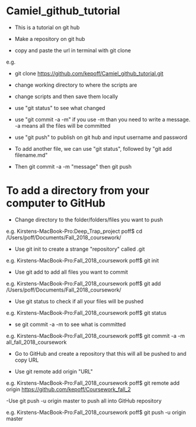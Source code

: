 # Camiel_github_tutorial
- This is a tutorial on git hub 

- Make a repository on git hub

- copy and paste the url in terminal with
git clone 

e.g.

- git clone https://github.com/kepoff/Camiel_github_tutorial.git

- change working directory to where the scripts are

- change scripts and then save them locally

- use "git status" to see what changed

- use "git commit -a -m" if you use -m than you need to write a message. -a means all the files will be committed 

- use "git push" to publish on git hub and input username and password


- To add another file, we can use "git status", followed by "git add filename.md"

- Then git commit -a -m "message" then git push

# To add a directory from your computer to GitHub

- Change directory to the folder/folders/files you want to push

e.g. Kirstens-MacBook-Pro:Deep_Trap_project poff$ cd /Users/poff/Documents/Fall_2018_coursework/

- Use git init to create a strange "repository" called .git

e.g. Kirstens-MacBook-Pro:Fall_2018_coursework poff$ git init

- Use git add to add all files you want to commit

e.g. Kirstens-MacBook-Pro:Fall_2018_coursework poff$ git add /Users/poff/Documents/Fall_2018_coursework/

- Use git status to check if all your files will be pushed

e.g. Kirstens-MacBook-Pro:Fall_2018_coursework poff$ git status

- se git commit -a -m to see what is committed

e.g. Kirstens-MacBook-Pro:Fall_2018_coursework poff$ git commit -a -m all_fall_2018_coursework

- Go to GitHub and create a repository that this will all be pushed to and copy URL

- Use git remote add origin "URL"

e.g. Kirstens-MacBook-Pro:Fall_2018_coursework poff$ git remote add origin https://github.com/kepoff/Coursework_fall_2

-Use git push -u origin master to push all into GitHub repository

e.g. Kirstens-MacBook-Pro:Fall_2018_coursework poff$ git push -u origin master

